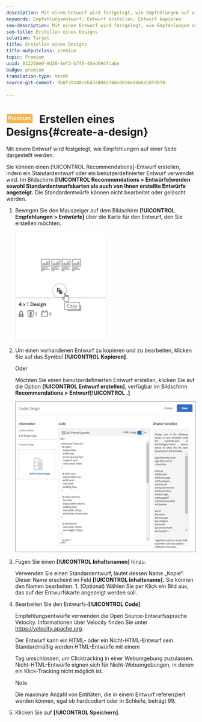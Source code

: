 ```yaml
---
description: Mit einem Entwurf wird festgelegt, wie Empfehlungen auf einer Seite dargestellt werden.
keywords: Empfehlungsentwurf; Entwurf erstellen; Entwurf kopieren
seo-description: Mit einem Entwurf wird festgelegt, wie Empfehlungen auf einer Seite dargestellt werden.
seo-title: Erstellen eines Designs
solution: Target
title: Erstellen eines Designs
title-outputclass: premium
topic: Premium
uuid: 812258e0-8d28-4ef3-b745-45ed694fcabe
badge: premium
translation-type: tm+mt
source-git-commit: 9b8f39240cbbd7a494d74dc0016ed666a58fd870

---
```



# ![PREMIUM](/help/assets/premium.png) Erstellen eines Designs{#create-a-design}

Mit einem Entwurf wird festgelegt, wie Empfehlungen auf einer Seite dargestellt werden.

Sie können einen [!UICONTROL Recommendations]-Entwurf erstellen, indem ein Standardentwurf oder ein benutzerdefinierter Entwurf verwendet wird. Im Bildschirm **[!UICONTROL Recommendations &gt; Entwürfe]werden sowohl Standardentwurfskarten als auch von Ihnen erstellte Entwürfe angezeigt.** Die Standardentwürfe können nicht bearbeitet oder gelöscht werden.

1. Bewegen Sie den Mauszeiger auf dem Bildschirm **[!UICONTROL Empfehlungen &gt; Entwürfe]** über die Karte für den Entwurf, den Sie erstellen möchten.

   ![](assets/Card_CopyDesign.png)

1. Um einen vorhandenen Entwurf zu kopieren und zu bearbeiten, klicken Sie auf das Symbol **[!UICONTROL Kopieren]**.

   Oder

   Möchten Sie einen benutzerdefinierten Entwurf erstellen, klicken Sie auf die Option **[!UICONTROL Entwurf erstellen]**, verfügbar im Bildschirm **Recommendations &gt; Entwurf[!UICONTROL .]**

   ![](assets/createDesign.png)

1. Fügen Sie einen **[!UICONTROL Inhaltsnamen]** hinzu.

   Verwenden Sie einen Standardentwurf, lautet dessen Name „Kopie“. Dieser Name erscheint im Feld **[!UICONTROL Inhaltsname].** Sie können den Namen bearbeiten. 1. (Optional) Wählen Sie per Klick ein Bild aus, das auf der Entwurfskarte angezeigt werden soll.
1. Bearbeiten Sie den Entwurfs-**[!UICONTROL Code]**.

   Empfehlungsentwürfe verwenden die Open Source-Entwurfssprache Velocity. Informationen über Velocity finden Sie unter [](https://velocity.apache.org)https://velocity.apache.org.

   Der Entwurf kann ein HTML- oder ein Nicht-HTML-Entwurf sein. Standardmäßig werden HTML-Entwürfe mit einem <div> Tag umschlossen, um Clicktracking in einer Webumgebung zuzulassen. Nicht-HTML-Entwürfe eignen sich für Nicht-Webumgebungen, in denen ein Klick-Tracking nicht möglich ist.

   >[!NOTE]
   >
   >Die maximale Anzahl von Entitäten, die in einem Entwurf referenziert werden können, egal ob hardcodiert oder in Schleife, beträgt 99.

1. Klicken Sie auf **[!UICONTROL Speichern]**.

